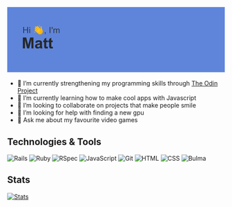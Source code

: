 <img src="https://github.com/curly08/curly08/blob/main/header.png" />

- 🔭 I’m currently strengthening my programming skills through [The Odin Project](https://www.theodinproject.com/paths/full-stack-ruby-on-rails/courses/javascript)
- 🌱 I’m currently learning how to make cool apps with Javascript
- 👯 I’m looking to collaborate on projects that make people smile
- 🤔 I’m looking for help with finding a new gpu
- 💬 Ask me about my favourite video games

## Technologies & Tools
![Rails](https://img.shields.io/badge/-Ruby_on_Rails-000?style=flat&logo=ruby-on-rails&logoColor=white&color=5f85db)
![Ruby](https://img.shields.io/badge/-Ruby-000?style=flat&logo=ruby&logoColor=white&color=5f85db)
![RSpec](https://img.shields.io/badge/-RSpec-000?style=flat&logoColor=white&color=5f85db)
![JavaScript](https://img.shields.io/badge/-JavaScript-000?style=flat&logoColor=white&logo=javascript&color=5f85db)
![Git](https://img.shields.io/badge/-Git-000?style=flat&logo=git&logoColor=white&color=5f85db)
![HTML](https://img.shields.io/badge/-HTML-000?style=flat&logo=html5&logoColor=white&color=5f85db)
![CSS](https://img.shields.io/badge/-CSS-000?style=flat&logo=css3&logoColor=white&color=5f85db)
![Bulma](https://img.shields.io/badge/-Bulma-000?style=flat&logo=bulma&logoColor=white&color=5f85db)

## Stats
[![Stats](https://github-readme-stats.vercel.app/api?username=curly08&show_icons=true&title_color=26282b&text_color=353941&icon_color=353941&bg_color=5f85db&hide_border=true)](https://github.com/anuraghazra/github-readme-stats)
